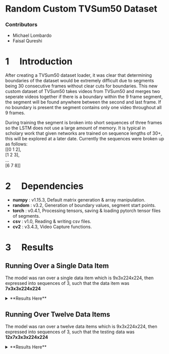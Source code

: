 Random Custom TVSum50 Dataset
=====================

### Contributors  
* Michael Lombardo
* Faisal Qureshi


1 &nbsp;&nbsp;&nbsp;&nbsp;Introduction
============

After creating a TVSum50 dataset loader, it was clear that determining
boundaries of the dataset would be extremely difficult due to segments
being 30 consecutive frames without clear cuts for boundaries. This new
custom dataset of TVSum50 takes videos from TVSum50 and merges two
seperate videos together if there is a boundary within the 9 frame
segment, the segment will be found anywhere between the second and
last frame. If no boundary is present the segment contains only one
video throughout all 9 frames.

During training the segment is broken into short sequences of three
frames so the LSTM does not use a large amount of memory. It is
typical in scholary work that given networks are trained on sequence
lengths of 30+, this will be explored at a later date. Currently the sequences were broken up as follows: <br>
[[0 1 2], <br>
 [1 2 3], <br>
  ...     <br>
 [6 7 8]]

2 &nbsp;&nbsp;&nbsp;&nbsp;Dependencies
============

* **numpy** : v1.15.3, Default matrix generation & array manipulation.
* **random** : v3.2, Generation of boundary values, segment start points.
* **torch** : v0.4.1, Processing tensors, saving & loading pytorch tensor files of segments.
* **csv** : v1.0, Reading & writing csv files.
* **cv2** : v3.4.3, Video Capture functions.

3 &nbsp;&nbsp;&nbsp;&nbsp;Results
============
Running Over a Single Data Item
-----
The model was ran over a single data item which is 9x3x224x224,
then expressed into sequences of 3, such that the data item was
**7x3x3x224x224**
<details><summary>**Results Here**</summary>
<p>

batch: 0, epoch:99, error: 0.01907660998404026
batch: 1, epoch:99, error: 0.09815434366464615
batch: 0, epoch:199, error: 0.006939364597201347
batch: 1, epoch:199, error: 0.04145383462309837
batch: 0, epoch:299, error: 0.003786869579926133
batch: 1, epoch:299, error: 0.024179920554161072
batch: 0, epoch:399, error: 0.0024631733540445566
batch: 1, epoch:399, error: 0.016475912183523178
batch: 0, epoch:499, error: 0.0018162851920351386
batch: 1, epoch:499, error: 0.012346982955932617
batch: 0, epoch:599, error: 0.0014303672360256314
batch: 1, epoch:599, error: 0.0098041370511055
batch: 0, epoch:699, error: 0.0011693421984091401
batch: 1, epoch:699, error: 0.008074057288467884
batch: 0, epoch:799, error: 0.0009820455452427268
batch: 1, epoch:799, error: 0.0068256244994699955
batch: 0, epoch:899, error: 0.0008444422273896635
batch: 1, epoch:899, error: 0.0058973548002541065
batch: 0, epoch:999, error: 0.0007404612260870636
batch: 1, epoch:999, error: 0.0051864939741790295

</p>
</details>

Running Over Twelve Data Items
-----
The model was ran over a twelve data items which is 9x3x224x224,
then expressed into sequences of 3, such that the testing data was
**12x7x3x3x224x224**
<details><summary>**Results Here**</summary>
<p>

item: 1 epoch:0
	batch: 0, error: 0.6411216259002686
item: 1 epoch:0
	batch: 1, error: 0.371522456407547
item: 2 epoch:0
	batch: 0, error: 0.5897281765937805
item: 2 epoch:0
	batch: 1, error: 0.34323057532310486
item: 3 epoch:0
	batch: 0, error: 0.5986451506614685
item: 3 epoch:0
	batch: 1, error: 0.6177887320518494
item: 4 epoch:0
	batch: 0, error: 0.6001524925231934
item: 4 epoch:0
	batch: 1, error: 0.42257678508758545
item: 5 epoch:0
	batch: 0, error: 0.646174967288971
item: 5 epoch:0
	batch: 1, error: 0.6752721667289734
item: 6 epoch:0
	batch: 0, error: 0.6160426735877991
item: 6 epoch:0
	batch: 1, error: 0.6327351927757263
item: 7 epoch:0
	batch: 0, error: 0.595893383026123
item: 7 epoch:0
	batch: 1, error: 0.5786117911338806
item: 8 epoch:0
	batch: 0, error: 0.6208403706550598
item: 8 epoch:0
	batch: 1, error: 0.565699577331543
item: 9 epoch:0
	batch: 0, error: 0.5800976157188416
item: 9 epoch:0
	batch: 1, error: 0.34943708777427673
item: 10 epoch:0
	batch: 0, error: 0.5246416926383972
item: 10 epoch:0
	batch: 1, error: 0.41872987151145935
item: 11 epoch:0
	batch: 0, error: 0.6562676429748535
item: 11 epoch:0
	batch: 1, error: 0.48437002301216125
item: 12 epoch:0
	batch: 0, error: 0.678760826587677
item: 12 epoch:0
	batch: 1, error: 0.44569721817970276
item: 1 epoch:20
	batch: 0, error: 0.0064130802638828754
item: 1 epoch:20
	batch: 1, error: 0.006138892378658056
item: 2 epoch:20
	batch: 0, error: 0.005167619790881872
item: 2 epoch:20
	batch: 1, error: 0.005319856107234955
item: 3 epoch:20
	batch: 0, error: 0.018834900110960007
item: 3 epoch:20
	batch: 1, error: 0.18362492322921753
item: 4 epoch:20
	batch: 0, error: 0.014552640728652477
item: 4 epoch:20
	batch: 1, error: 0.008557094261050224
item: 5 epoch:20
	batch: 0, error: 0.06683100014925003
item: 5 epoch:20
	batch: 1, error: 0.2134353667497635
item: 6 epoch:20
	batch: 0, error: 0.250338613986969
item: 6 epoch:20
	batch: 1, error: 0.1720888614654541
item: 7 epoch:20
	batch: 0, error: 0.01758456788957119
item: 7 epoch:20
	batch: 1, error: 0.14159531891345978
item: 8 epoch:20
	batch: 0, error: 0.04310928285121918
item: 8 epoch:20
	batch: 1, error: 0.2355043888092041
item: 9 epoch:20
	batch: 0, error: 0.004700371529906988
item: 9 epoch:20
	batch: 1, error: 0.004547682125121355
item: 10 epoch:20
	batch: 0, error: 0.012052323669195175
item: 10 epoch:20
	batch: 1, error: 0.06343140453100204
item: 11 epoch:20
	batch: 0, error: 0.18464058637619019
item: 11 epoch:20
	batch: 1, error: 0.11330071091651917
item: 12 epoch:20
	batch: 0, error: 0.2870674431324005
item: 12 epoch:20
	batch: 1, error: 0.20932620763778687
item: 1 epoch:40
	batch: 0, error: 0.0016205409774556756
item: 1 epoch:40
	batch: 1, error: 0.0015435254899784923
item: 2 epoch:40
	batch: 0, error: 0.0012532040709629655
item: 2 epoch:40
	batch: 1, error: 0.0012706852285191417
item: 3 epoch:40
	batch: 0, error: 0.005810637027025223
item: 3 epoch:40
	batch: 1, error: 0.08419737964868546
item: 4 epoch:40
	batch: 0, error: 0.0044464548118412495
item: 4 epoch:40
	batch: 1, error: 0.002152708824723959
item: 5 epoch:40
	batch: 0, error: 0.021339938044548035
item: 5 epoch:40
	batch: 1, error: 0.09446415305137634
item: 6 epoch:40
	batch: 0, error: 0.10644194483757019
item: 6 epoch:40
	batch: 1, error: 0.08249013125896454
item: 7 epoch:40
	batch: 0, error: 0.004868895281106234
item: 7 epoch:40
	batch: 1, error: 0.055371467024087906
item: 8 epoch:40
	batch: 0, error: 0.013547119684517384
item: 8 epoch:40
	batch: 1, error: 0.14471353590488434
item: 9 epoch:40
	batch: 0, error: 0.0009818322723731399
item: 9 epoch:40
	batch: 1, error: 0.0009205093956552446
item: 10 epoch:40
	batch: 0, error: 0.0035303914919495583
item: 10 epoch:40
	batch: 1, error: 0.018655790016055107
item: 11 epoch:40
	batch: 0, error: 0.07510904222726822
item: 11 epoch:40
	batch: 1, error: 0.04914167895913124
item: 12 epoch:40
	batch: 0, error: 0.17533379793167114
item: 12 epoch:40
	batch: 1, error: 0.15058505535125732
item: 1 epoch:60
	batch: 0, error: 0.0006963122286833823
item: 1 epoch:60
	batch: 1, error: 0.0006611947901546955
item: 2 epoch:60
	batch: 0, error: 0.0005355384782887995
item: 2 epoch:60
	batch: 1, error: 0.0005325700039975345
item: 3 epoch:60
	batch: 0, error: 0.0028004180639982224
item: 3 epoch:60
	batch: 1, error: 0.05028463527560234
item: 4 epoch:60
	batch: 0, error: 0.002210229868069291
item: 4 epoch:60
	batch: 1, error: 0.0009274016483686864
item: 5 epoch:60
	batch: 0, error: 0.010414252988994122
item: 5 epoch:60
	batch: 1, error: 0.054287564009428024
item: 6 epoch:60
	batch: 0, error: 0.06061435863375664
item: 6 epoch:60
	batch: 1, error: 0.048176493495702744
item: 7 epoch:60
	batch: 0, error: 0.0022557496558874846
item: 7 epoch:60
	batch: 1, error: 0.0324421189725399
item: 8 epoch:60
	batch: 0, error: 0.006347940769046545
item: 8 epoch:60
	batch: 1, error: 0.09738075733184814
item: 9 epoch:60
	batch: 0, error: 0.0003942078910768032
item: 9 epoch:60
	batch: 1, error: 0.0003608020197134465
item: 10 epoch:60
	batch: 0, error: 0.0016841605538502336
item: 10 epoch:60
	batch: 1, error: 0.008916972205042839
item: 11 epoch:60
	batch: 0, error: 0.041769128292798996
item: 11 epoch:60
	batch: 1, error: 0.028168706223368645
item: 12 epoch:60
	batch: 0, error: 0.10102760791778564
item: 12 epoch:60
	batch: 1, error: 0.0812162384390831
item: 1 epoch:80
	batch: 0, error: 0.0003899137955158949
item: 1 epoch:80
	batch: 1, error: 0.0003684436669573188
item: 2 epoch:80
	batch: 0, error: 0.0003016758419107646
item: 2 epoch:80
	batch: 1, error: 0.00029185411403886974
item: 3 epoch:80
	batch: 0, error: 0.0016839135205373168
item: 3 epoch:80
	batch: 1, error: 0.03414633125066757
item: 4 epoch:80
	batch: 0, error: 0.0013565676053985953
item: 4 epoch:80
	batch: 1, error: 0.000506110314745456
item: 5 epoch:80
	batch: 0, error: 0.006286520045250654
item: 5 epoch:80
	batch: 1, error: 0.034980494529008865
item: 6 epoch:80
	batch: 0, error: 0.03917141631245613
item: 6 epoch:80
	batch: 1, error: 0.031602948904037476
item: 7 epoch:80
	batch: 0, error: 0.0013265716843307018
item: 7 epoch:80
	batch: 1, error: 0.02176518738269806
item: 8 epoch:80
	batch: 0, error: 0.00395030714571476
item: 8 epoch:80
	batch: 1, error: 0.0627729520201683
item: 9 epoch:80
	batch: 0, error: 0.00020923152624163777
item: 9 epoch:80
	batch: 1, error: 0.00018844536680262536
item: 10 epoch:80
	batch: 0, error: 0.0010080361971631646
item: 10 epoch:80
	batch: 1, error: 0.005367970559746027
item: 11 epoch:80
	batch: 0, error: 0.026437506079673767
item: 11 epoch:80
	batch: 1, error: 0.018431469798088074
item: 12 epoch:80
	batch: 0, error: 0.05819988623261452
item: 12 epoch:80
	batch: 1, error: 0.04667757824063301
item: 1 epoch:100
	batch: 0, error: 0.00025263632414862514
item: 1 epoch:100
	batch: 1, error: 0.0002378934295848012
item: 2 epoch:100
	batch: 0, error: 0.00019047832756768912
item: 2 epoch:100
	batch: 1, error: 0.0001826767693273723
item: 3 epoch:100
	batch: 0, error: 0.0011489217868074775
item: 3 epoch:100
	batch: 1, error: 0.025023648515343666
item: 4 epoch:100
	batch: 0, error: 0.0009325225837528706
item: 4 epoch:100
	batch: 1, error: 0.00032057942007668316
item: 5 epoch:100
	batch: 0, error: 0.004338028375059366
item: 5 epoch:100
	batch: 1, error: 0.02512536756694317
item: 6 epoch:100
	batch: 0, error: 0.02785199135541916
item: 6 epoch:100
	batch: 1, error: 0.022564997896552086
item: 7 epoch:100
	batch: 0, error: 0.0008804092067293823
item: 7 epoch:100
	batch: 1, error: 0.015615858137607574
item: 8 epoch:100
	batch: 0, error: 0.0027809245511889458
item: 8 epoch:100
	batch: 1, error: 0.04323406517505646
item: 9 epoch:100
	batch: 0, error: 0.00012995376891922206
item: 9 epoch:100
	batch: 1, error: 0.0001161515319836326
item: 10 epoch:100
	batch: 0, error: 0.0006806386518292129
item: 10 epoch:100
	batch: 1, error: 0.003673688741400838
item: 11 epoch:100
	batch: 0, error: 0.01822611689567566
item: 11 epoch:100
	batch: 1, error: 0.012907358817756176
item: 12 epoch:100
	batch: 0, error: 0.04117694869637489
item: 12 epoch:100
	batch: 1, error: 0.03335340693593025

</p>
</details>
